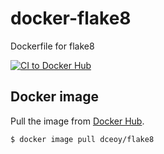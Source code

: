 docker-flake8
=============

Dockerfile for flake8

[![CI to Docker Hub](https://github.com/dceoy/docker-flake8/actions/workflows/docker-publish.yml/badge.svg)](https://github.com/dceoy/docker-flake8/actions/workflows/docker-publish.yml)

Docker image
------------

Pull the image from [Docker Hub](https://hub.docker.com/r/dceoy/flake8/).

```sh
$ docker image pull dceoy/flake8
```
